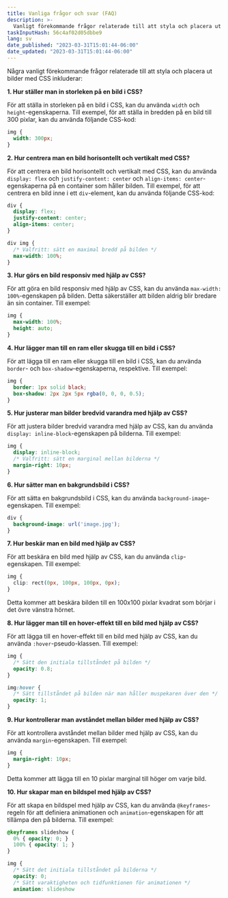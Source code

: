 ```yaml
---
title: Vanliga frågor och svar (FAQ)
description: >-
  Vanligt förekommande frågor relaterade till att styla och placera ut bilder med CSS
taskInputHash: 56c4af02d05dbbe9
lang: sv
date_published: "2023-03-31T15:01:44-06:00"
date_updated: "2023-03-31T15:01:44-06:00"
---
```

Några vanligt förekommande frågor relaterade till att styla och placera ut bilder med CSS inkluderar:

**1. Hur ställer man in storleken på en bild i CSS?**

För att ställa in storleken på en bild i CSS, kan du använda `width` och `height`-egenskaperna. Till exempel, för att ställa in bredden på en bild till 300 pixlar, kan du använda följande CSS-kod:

```css
img {
  width: 300px;
}
``` 

**2. Hur centrera man en bild horisontellt och vertikalt med CSS?**

För att centrera en bild horisontellt och vertikalt med CSS, kan du använda `display: flex` och `justify-content: center` och `align-items: center`-egenskaperna på en container som håller bilden. Till exempel, för att centrera en bild inne i ett `div`-element, kan du använda följande CSS-kod:

```css
div {
  display: flex;
  justify-content: center;
  align-items: center;
}

div img {
  /* Valfritt: sätt en maximal bredd på bilden */
  max-width: 100%;
}
``` 

**3. Hur görs en bild responsiv med hjälp av CSS?**

För att göra en bild responsiv med hjälp av CSS, kan du använda `max-width: 100%`-egenskapen på bilden. Detta säkerställer att bilden aldrig blir bredare än sin container. Till exempel:

```css
img {
  max-width: 100%;
  height: auto;
}
``` 

**4. Hur lägger man till en ram eller skugga till en bild i CSS?**

För att lägga till en ram eller skugga till en bild i CSS, kan du använda `border`- och `box-shadow`-egenskaperna, respektive. Till exempel:

```css
img {
  border: 1px solid black;
  box-shadow: 2px 2px 5px rgba(0, 0, 0, 0.5);
}
``` 

**5. Hur justerar man bilder bredvid varandra med hjälp av CSS?**

För att justera bilder bredvid varandra med hjälp av CSS, kan du använda `display: inline-block`-egenskapen på bilderna. Till exempel:

```css
img {
  display: inline-block;
  /* Valfritt: sätt en marginal mellan bilderna */
  margin-right: 10px;
}
``` 

**6. Hur sätter man en bakgrundsbild i CSS?**

För att sätta en bakgrundsbild i CSS, kan du använda `background-image`-egenskapen. Till exempel:

```css
div {
  background-image: url('image.jpg');
}
``` 

**7. Hur beskär man en bild med hjälp av CSS?**

För att beskära en bild med hjälp av CSS, kan du använda `clip`-egenskapen. Till exempel:

```css
img {
  clip: rect(0px, 100px, 100px, 0px);
}
```

Detta kommer att beskära bilden till en 100x100 pixlar kvadrat som börjar i det övre vänstra hörnet. 

**8. Hur lägger man till en hover-effekt till en bild med hjälp av CSS?**

För att lägga till en hover-effekt till en bild med hjälp av CSS, kan du använda `:hover`-pseudo-klassen. Till exempel:

```css
img {
  /* Sätt den initiala tillståndet på bilden */
  opacity: 0.8;
}

img:hover {
  /* Sätt tillståndet på bilden när man håller muspekaren över den */
  opacity: 1;
}
``` 

**9. Hur kontrollerar man avståndet mellan bilder med hjälp av CSS?**

För att kontrollera avståndet mellan bilder med hjälp av CSS, kan du använda `margin`-egenskapen. Till exempel:

```css
img {
  margin-right: 10px;
}
```

Detta kommer att lägga till en 10 pixlar marginal till höger om varje bild.

**10. Hur skapar man en bildspel med hjälp av CSS?**

För att skapa en bildspel med hjälp av CSS, kan du använda `@keyframes`-regeln för att definiera animationen och `animation`-egenskapen för att tillämpa den på bilderna. Till exempel:

```css
@keyframes slideshow {
  0% { opacity: 0; }
  100% { opacity: 1; }
}

img {
  /* Sätt det initiala tillståndet på bilderna */
  opacity: 0;
  /* Sätt varaktigheten och tidfunktionen för animationen */
  animation: slideshow
```
